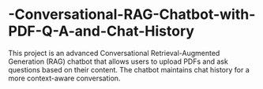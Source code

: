 # -Conversational-RAG-Chatbot-with-PDF-Q-A-and-Chat-History
 This project is an advanced Conversational Retrieval-Augmented Generation (RAG) chatbot that allows users to upload PDFs and ask questions based on their content. The chatbot maintains chat history for a more context-aware conversation.
